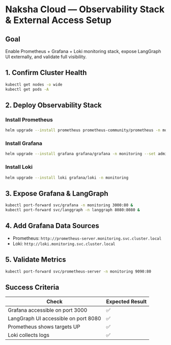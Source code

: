 # Naksha Cloud — Observability Stack & External Access Setup

## **Goal**

Enable Prometheus + Grafana + Loki monitoring stack, expose LangGraph UI externally, and validate full visibility.

## **1. Confirm Cluster Health**

```bash
kubectl get nodes -o wide
kubectl get pods -A
```

## **2. Deploy Observability Stack**

### **Install Prometheus**
```bash
helm upgrade --install prometheus prometheus-community/prometheus -n monitoring --create-namespace
```

### **Install Grafana**
```bash
helm upgrade --install grafana grafana/grafana -n monitoring --set adminUser=admin --set adminPassword=admin
```

### **Install Loki**
```bash
helm upgrade --install loki grafana/loki -n monitoring
```

## **3. Expose Grafana & LangGraph**

```bash
kubectl port-forward svc/grafana -n monitoring 3000:80 &
kubectl port-forward svc/langgraph -n langgraph 8080:8080 &
```

## **4. Add Grafana Data Sources**

- Prometheus: `http://prometheus-server.monitoring.svc.cluster.local`
- Loki: `http://loki.monitoring.svc.cluster.local`

## **5. Validate Metrics**

```bash
kubectl port-forward svc/prometheus-server -n monitoring 9090:80
```

## **Success Criteria**

| Check | Expected Result |
|-------|----------------|
| Grafana accessible on port 3000 | ✅ |
| LangGraph UI accessible on port 8080 | ✅ |
| Prometheus shows targets UP | ✅ |
| Loki collects logs | ✅ |